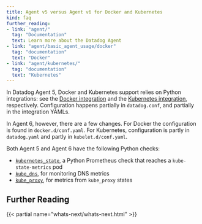 ```yaml
---
title: Agent v5 versus Agent v6 for Docker and Kubernetes
kind: faq
further_reading:
- link: "agent/"
  tag: "Documentation"
  text: Learn more about the Datadog Agent
- link: "agent/basic_agent_usage/docker"
  tag: "documentation"
  text: "Docker"
- link: "agent/kubernetes/"
  tag: "documentation"
  text: "Kubernetes"
---
```


In Datadog Agent 5, Docker and Kubernetes support relies on Python integrations: see the [Docker integration][1] and the [Kubernetes integration][2], respectively. Configuration happens partially in `datadog.conf`, and partially in the integration YAMLs.

In Agent 6, however, there are a few changes. For Docker the configuration is found in `docker.d/conf.yaml`. For Kubernetes, configuration is partly in `datadog.yaml` and partly in `kubelet.d/conf.yaml`.

Both Agent 5 and Agent 6 have the following Python checks:

- [`kubernetes_state`][6], a Python Prometheus check that reaches a `kube-state-metrics` pod
- [`kube_dns`][7], for monitoring DNS metrics
- [`kube_proxy`][8], for metrics from `kube_proxy` states

## Further Reading

{{< partial name="whats-next/whats-next.html" >}}

[1]: https://github.com/DataDog/integrations-core/tree/master/docker_daemon
[2]: https://github.com/DataDog/integrations-core/tree/master/kubernetes
[3]: https://github.com/DataDog/datadog-agent/tree/master/pkg/collector/corechecks/containers
[4]: https://github.com/DataDog/datadog-agent/tree/master/pkg/collector/corechecks/cluster
[5]: https://github.com/DataDog/integrations-core/tree/master/kubelet
[6]: https://github.com/DataDog/integrations-core/tree/master/kubernetes_state
[7]: https://github.com/DataDog/integrations-core/tree/master/kube_dns
[8]: https://github.com/DataDog/integrations-core/tree/master/kube_proxy

